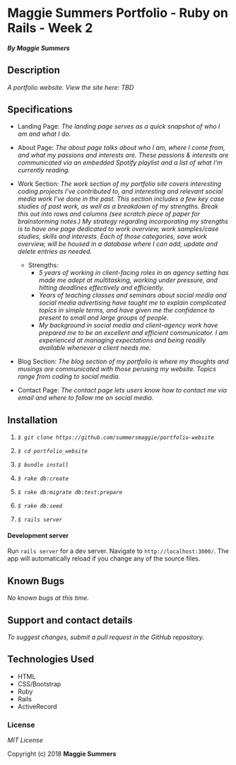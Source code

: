 # Maggie Summers Portfolio - Ruby on Rails - Week 2

#### _By Maggie Summers_

## Description

_A portfolio website. View the site here: TBD_

## Specifications
  * Landing Page:
    _The landing page serves as a quick snapshot of who I am and what I do._

  * About Page:
    _The about page talks about who I am, where I come from, and what my passions and interests are. These passions & interests are communicated via an embedded Spotify playlist and a list of what I'm currently reading._

  * Work Section:
    _The work section of my portfolio site covers interesting coding projects I've contributed to, and interesting and relevant social media work I've done in the past. This section includes a few key case studies of past work, as well as a breakdown of my strengths. Break this out into rows and columns (see scratch piece of paper for brainstorming notes.) My strategy regarding incorporating my strengths is to have one page dedicated to work overview, work samples/case studies, skills and interests. Each of those categories, save work overview, will be housed in a database where I can add, update and delete entries as needed._

    * Strengths:
        * _5 years of working in client-facing roles in an agency setting has made me adept at multitasking, working under pressure, and hitting deadlines effectively and efficiently._
        * _Years of teaching classes and seminars about social media and social media advertising have taught me to explain complicated topics in simple terms, and have given me the confidence to present to small and large groups of people._
        * _My background in social media and client-agency work have prepared me to be an excellent and efficient communicator. I am experienced at managing expectations and being readily available whenever a client needs me._

  * Blog Section:
    _The blog section of my portfolio is where my thoughts and musings are communicated with those perusing my website. Topics range from coding to social media._

  * Contact Page:
    _The contact page lets users know how to contact me via email and where to follow me on social media._

## Installation

  1. _`$ git clone https://github.com/summersmaggie/portfolio-website`_

  2. _`$ cd portfolio_website`_

  3. _`$ bundle install`_

  4. _`$ rake db:create`_

  5. _`$ rake db:migrate db:test:prepare`_

  6. _`$ rake db:seed`_

  7. _`$ rails server`_

#### Development server

Run `rails server` for a dev server. Navigate to `http://localhost:3000/`. The app will automatically reload if you change any of the source files.

## Known Bugs

  _No known bugs at this time._

## Support and contact details

  _To suggest changes, submit a pull request in the GitHub repository._

## Technologies Used

  * HTML
  * CSS/Bootstrap
  * Ruby
  * Rails
  * ActiveRecord

### License

  *MIT License*

Copyright (c) 2018 **Maggie Summers**
